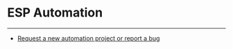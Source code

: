 # ESP Automation

---

- [Request a new automation project or report a bug ](https://github.com/EvidentSecurity/automation/issues/new)
